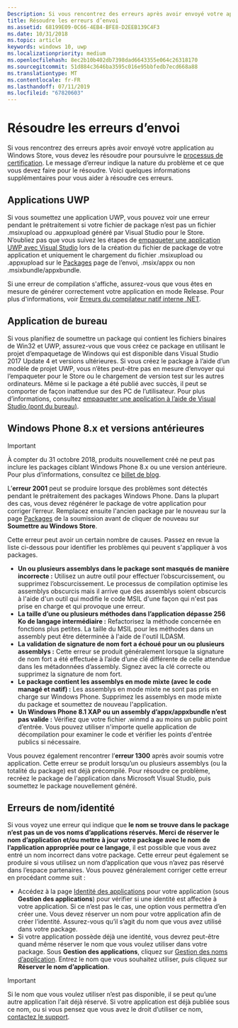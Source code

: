 ```yaml
---
Description: Si vous rencontrez des erreurs après avoir envoyé votre application au Windows Store, vous devez les résoudre pour poursuivre le processus de certification.
title: Résoudre les erreurs d’envoi
ms.assetid: 68199E09-0C66-4EB4-BFE8-D2EEB139C4F3
ms.date: 10/31/2018
ms.topic: article
keywords: windows 10, uwp
ms.localizationpriority: medium
ms.openlocfilehash: 8ec2b10b402db7398dad6643355e064c26318170
ms.sourcegitcommit: 51d884c3646ba3595c016e95bbfedb7ecd668a88
ms.translationtype: MT
ms.contentlocale: fr-FR
ms.lasthandoff: 07/11/2019
ms.locfileid: "67820603"
---
```

# <a name="resolve-submission-errors"></a>Résoudre les erreurs d’envoi

Si vous rencontrez des erreurs après avoir envoyé votre application au Windows Store, vous devez les résoudre pour poursuivre le [processus de certification](the-app-certification-process.md). Le message d’erreur indique la nature du problème et ce que vous devez faire pour le résoudre. Voici quelques informations supplémentaires pour vous aider à résoudre ces erreurs.

## <a name="uwp-apps"></a>Applications UWP

Si vous soumettez une application UWP, vous pouvez voir une erreur pendant le prétraitement si votre fichier de package n’est pas un fichier .msixupload ou .appxupload généré par Visual Studio pour le Store. N’oubliez pas que vous suivez les étapes de [empaqueter une application UWP avec Visual Studio](../packaging/packaging-uwp-apps.md) lors de la création du fichier de package de votre application et uniquement le chargement du fichier .msixupload ou .appxupload sur le [Packages](upload-app-packages.md) page de l’envoi, .msix/appx ou non .msixbundle/appxbundle.

Si une erreur de compilation s'affiche, assurez-vous que vous êtes en mesure de générer correctement votre application en mode Release. Pour plus d'informations, voir [Erreurs du compilateur natif interne .NET](https://go.microsoft.com/fwlink/p/?LinkID=613098).

## <a name="desktop-application"></a>Application de bureau

Si vous planifiez de soumettre un package qui contient les fichiers binaires de Win32 et UWP, assurez-vous que vous créez ce package en utilisant le projet d’empaquetage de Windows qui est disponible dans Visual Studio 2017 Update 4 et versions ultérieures. Si vous créez le package à l’aide d’un modèle de projet UWP, vous n’êtes peut-être pas en mesure d’envoyer qui l’empaqueter pour le Store ou le chargement de version test sur les autres ordinateurs. Même si le package a été publié avec succès, il peut se comporter de façon inattendue sur des PC de l’utilisateur. Pour plus d’informations, consultez [empaqueter une application à l’aide de Visual Studio (pont du bureau)]( https://docs.microsoft.com/windows/uwp/porting/desktop-to-uwp-packaging-dot-net).

## <a name="windows-phone-8x-and-earlier"></a>Windows Phone 8.x et versions antérieures

> [!IMPORTANT]
> À compter du 31 octobre 2018, produits nouvellement créé ne peut pas inclure les packages ciblant Windows Phone 8.x ou une version antérieure. Pour plus d’informations, consultez ce [billet de blog](https://blogs.windows.com/windowsdeveloper/2018/08/20/important-dates-regarding-apps-with-windows-phone-8-x-and-earlier-and-windows-8-8-1-packages-submitted-to-microsoft-store).

L’**erreur 2001** peut se produire lorsque des problèmes sont détectés pendant le prétraitement des packages Windows Phone. Dans la plupart des cas, vous devez régénérer le package de votre application pour corriger l’erreur. Remplacez ensuite l'ancien package par le nouveau sur la page [Packages](upload-app-packages.md) de la soumission avant de cliquer de nouveau sur **Soumettre au Windows Store**.

Cette erreur peut avoir un certain nombre de causes. Passez en revue la liste ci-dessous pour identifier les problèmes qui peuvent s'appliquer à vos packages.

-   **Un ou plusieurs assemblys dans le package sont masqués de manière incorrecte :** Utilisez un autre outil pour effectuer l’obscurcissement, ou supprimez l’obscurcissement. Le processus de compilation optimise les assemblys obscurcis mais il arrive que des assemblys soient obscurcis à l'aide d'un outil qui modifie le code MSIL d'une façon qui n'est pas prise en charge et qui provoque une erreur.
-   **La taille d’une ou plusieurs méthodes dans l’application dépasse 256 Ko de langage intermédiaire :** Refactorisez la méthode concernée en fonctions plus petites. La taille du MSIL pour les méthodes dans un assembly peut être déterminée à l'aide de l'outil ILDASM.
-   **La validation de signature de nom fort a échoué pour un ou plusieurs assemblys :** Cette erreur se produit généralement lorsque la signature de nom fort a été effectuée à l’aide d’une clé différente de celle attendue dans les métadonnées d’assembly. Signez avec la clé correcte ou supprimez la signature de nom fort.
-   **Le package contient les assemblys en mode mixte (avec le code managé et natif) :** Les assemblys en mode mixte ne sont pas pris en charge sur Windows Phone. Supprimez les assemblys en mode mixte du package et soumettez de nouveau l'application.
-   **Un Windows Phone 8.1 XAP ou un assembly d’appx/appxbundle n’est pas valide :** Vérifiez que votre fichier .winmd a au moins un public point d’entrée. Vous pouvez utiliser n'importe quelle application de décompilation pour examiner le code et vérifier les points d'entrée publics si nécessaire.

Vous pouvez également rencontrer l’**erreur 1300** après avoir soumis votre application. Cette erreur se produit lorsqu’un ou plusieurs assemblys (ou la totalité du package) est déjà précompilé. Pour résoudre ce problème, recréez le package de l'application dans Microsoft Visual Studio, puis soumettez le package nouvellement généré.

## <a name="nameidentity-errors"></a>Erreurs de nom/identité

Si vous voyez une erreur qui indique que **le nom se trouve dans le package n’est pas un de vos noms d’applications réservés. Merci de réserver le nom d’application et/ou mettre à jour votre package avec le nom de l’application appropriée pour ce langage**, il est possible que vous avez entré un nom incorrect dans votre package. Cette erreur peut également se produire si vous utilisez un nom d’application que vous n’avez pas réservé dans l’espace partenaires. Vous pouvez généralement corriger cette erreur en procédant comme suit :

- Accédez à la page [Identité des applications](view-app-identity-details.md) pour votre application (sous **Gestion des applications**) pour vérifier si une identité est affectée à votre application. Si ce n’est pas le cas, une option vous permettra d’en créer une. Vous devez réserver un nom pour votre application afin de créer l’identité. Assurez-vous qu’il s’agit du nom que vous avez utilisé dans votre package.
- Si votre application possède déjà une identité, vous devrez peut-être quand même réserver le nom que vous voulez utiliser dans votre package. Sous **Gestion des applications**, cliquez sur [Gestion des noms d’application](manage-app-names.md). Entrez le nom que vous souhaitez utiliser, puis cliquez sur **Réserver le nom d’application**.

> [!IMPORTANT]
>  Si le nom que vous voulez utiliser n’est pas disponible, il se peut qu’une autre application l'ait déjà réservé. Si votre application est déjà publiée sous ce nom, ou si vous pensez que vous avez le droit d’utiliser ce nom, [contactez le support](https://go.microsoft.com/fwlink/p/?LinkId=331509).  

 

 




